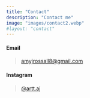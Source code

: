 ```yaml
---
title: "Contact"
description: "Contact me"
image: "images/contact2.webp"
#layout: "contact"
---
```



#### Email

> [amyjrossall8@gmail.com](mailto:amyjrossall8@gmail.com)

#### Instagram

> [@artt.aj](https://www.instagram.com/artt.aj/)
